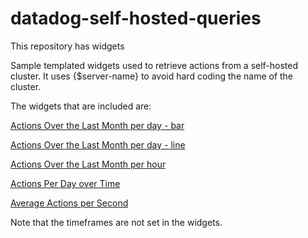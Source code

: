 # datadog-self-hosted-queries
This repository has widgets 

Sample templated widgets used to retrieve actions from a self-hosted cluster. It uses {$server-name} to avoid hard coding the name of the cluster.

The widgets that are included are:

[Actions Over the Last Month per day - bar](widgets/Actions%20Over%20the%20Last%20Month%20per%20day%20-%20bar.json)

[Actions Over the Last Month per day - line](widgets/Actions%20Over%20the%20Last%20Month%20per%20day%20-%20line.json)

[Actions Over the Last Month per hour](widgets/Actions%20Over%20the%20Last%20Month%20per%20hour.json)

[Actions Per Day over Time](widgets/Actions%20Per%20Day%20over%20Time.json)

[Average Actions per Second](widgets/Average%20Actions%20per%20Second.json)


Note that the timeframes are not set in the widgets. 